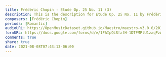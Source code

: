 ```yaml
---
title: Frédéric Chopin - Etude Op. 25 No. 11 (3)
description: This is the description for Etude Op. 25 No. 11 by Frédéric Chopin
composers: [Frédéric Chopin]
periods: [Romantic]
audioURL: https://OpenMusicDataset.github.io/Maestro/maestro-v3.0.0/2013/ORIG-MIDI_02_7_8_13_Group__MID--AUDIO_08_R2_2013_wav--2.midi
formURL: https://docs.google.com/forms/d/e/1FAIpQLSfafH-1DTPMPlU1zaqPzABhS19v6FgTy-7oWYOh1yGpJnNUwA/viewform
comments: true
share: true
date: 2021-08-08T07:43:13-06:00
---
```

